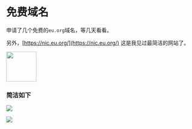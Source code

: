 # 免费域名

申请了几个免费的`eu.org`域名，等几天看看。

另外，[https://nic.eu.org/](https://nic.eu.org/) 这是我见过最简洁的网站了。

<img src="https://5.z.wiki/autoupload/20230206/Gntt.600X600-image.png" width="80" />


### 简洁如下

![](https://8.z.wiki/autoupload/20230206/Ka88.1374X2500-image.png)

![](https://6.z.wiki/autoupload/20230206/DMUX.564X1660-image.png)
